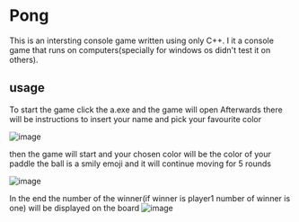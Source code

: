 # Pong

This is an intersting console game written using only C++. I it a console game that runs on computers(specially for windows os didn't test it on others).

## usage
To start the game click the a.exe and the game will open
Afterwards there will be instructions to insert your name and pick your favourite color

![image](https://user-images.githubusercontent.com/62964622/197350336-5035b02a-b873-46f6-8e83-fdce0eedcd59.png)

then the game will start and your chosen color will be the color of your paddle
the ball is a smily emoji and it will continue moving for 5 rounds

![image](https://user-images.githubusercontent.com/62964622/197350406-2dec9232-f25c-4849-943f-704ebad5691e.png)

In the end the number of the winner(if winner is player1 number of winner is one) will be displayed on the board
![image](https://user-images.githubusercontent.com/62964622/197350488-ac953c30-45bb-4750-80d1-e64c2c90b42b.png)
